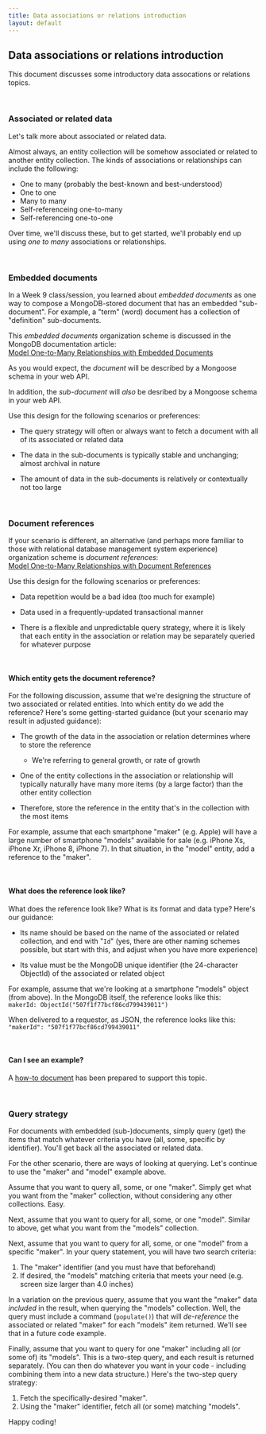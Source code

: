 ```yaml
---
title: Data associations or relations introduction
layout: default
---
```


## Data associations or relations introduction

This document discusses some introductory data assocations or relations topics. 

<br>

### Associated or related data 

Let's talk more about associated or related data. 

Almost always, an entity collection will be somehow associated or related to another entity collection. The kinds of associations or relationships can include the following: 
* One to many (probably the best-known and best-understood)
* One to one
* Many to many
* Self-referenceing one-to-many
* Self-referencing one-to-one 

Over time, we'll discuss these, but to get started, we'll probably end up using *one to many* associations or relationships. 

<br>

### Embedded documents 

In a Week 9 class/session, you learned about *embedded documents* as one way to compose a MongoDB-stored document that has an embedded "sub-document". For example, a "term" (word) document has a collection of "definition" sub-documents. 

This *embedded documents* organization scheme is discussed in the MongoDB documentation article:  
[Model One-to-Many Relationships with Embedded Documents](https://docs.mongodb.com/manual/tutorial/model-embedded-one-to-many-relationships-between-documents/)

As you would expect, the *document* will be described by a Mongoose schema in your web API. 

In addition, the *sub-document* will *also* be desribed by a Mongoose schema in your web API. 

Use this design for the following scenarios or preferences: 

* The query strategy will often or always want to fetch a document with all of its associated or related data 

* The data in the sub-documents is typically stable and unchanging; almost archival in nature

* The amount of data in the sub-documents is relatively or contextually not too large 

<br>

### Document references

If your scenario is different, an alternative (and perhaps more familiar to those with relational database management system experience) organization scheme is *document references*:  
[Model One-to-Many Relationships with Document References](https://docs.mongodb.com/manual/tutorial/model-referenced-one-to-many-relationships-between-documents/)

Use this design for the following scenarios or preferences: 

* Data repetition would be a bad idea (too much for example)

* Data used in a frequently-updated transactional manner 

* There is a flexible and unpredictable query strategy, where it is likely that each entity in the association or relation may be separately queried for whatever purpose 

<br>

#### Which entity gets the document reference?

For the following discussion, assume that we're designing the structure of two associated or related entities. Into which entity do we add the reference? Here's some getting-started guidance (but your scenario may result in adjusted guidance):

* The growth of the data in the association or relation determines where to store the reference
  * We're referring to general growth, or rate of growth

* One of the entity collections in the association or relationship will typically naturally have many more items (by a large factor) than the other entity collection 

* Therefore, store the reference in the entity that's in the collection with the most items 

For example, assume that each smartphone "maker" (e.g. Apple) will have a large number of smartphone "models" available for sale (e.g. iPhone Xs, iPhone Xr, iPhone 8, iPhone 7). In that situation, in the "model" entity, add a reference to the "maker". 

<br>

#### What does the reference look like? 

What does the reference look like? What is its format and data type? Here's our guidance:

* Its name should be based on the name of the associated or related collection, and end with "`Id`" (yes, there are other naming schemes possible, but start with this, and adjust when you have more experience)

* Its value must be the MongoDB unique identifier (the 24-character ObjectId) of the associated or related object 

For example, assume that we're looking at a smartphone "models" object (from above). In the MongoDB itself, the reference looks like this:  
`makerId: ObjectId("507f1f77bcf86cd799439011")`

When delivered to a requestor, as JSON, the reference looks like this:  
`"makerId": "507f1f77bcf86cd799439011"`

<br>

#### Can I see an example? 

A [how-to document](data-assoc-doc-ref-how-to) has been prepared to support this topic. 

<br>

### Query strategy

For documents with embedded (sub-)documents, simply query (get) the items that match whatever criteria you have (all, some, specific by identifier). You'll get back all the associated or related data. 

For the other scenario, there are ways of looking at querying. Let's continue to use the "maker" and "model" example above. 

Assume that you want to query all, some, or one "maker". Simply get what you want from the "maker" collection, without considering any other collections. Easy. 

Next, assume that you want to query for all, some, or one "model". Similar to above, get what you want from the "models" collection. 

Next, assume that you want to query for all, some, or one "model" from a specific "maker". In your query statement, you will have two search criteria:
1. The "maker" identifier (and you must have that beforehand) 
2. If desired, the "models" matching criteria that meets your need (e.g. screen size larger than 4.0 inches) 

In a variation on the previous query, assume that you want the "maker" data *included* in the result, when querying the "models" collection. Well, the query must include a command (`populate()`) that will *de-reference* the associated or related "maker" for each "models" item returned. We'll see that in a future code example. 

Finally, assume that you want to query for one "maker" including all (or some of) its "models". This is a two-step query, and each result is returned separately. (You can then do whatever you want in your code - including combining them into a new data structure.) Here's the two-step query strategy:
1. Fetch the specifically-desired "maker". 
2. Using the "maker" identifier, fetch all (or some) matching "models". 

Happy coding!

<br>
